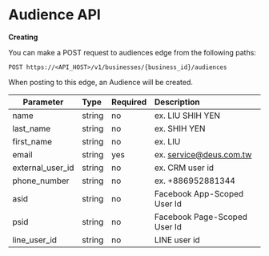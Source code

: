 # Audience API

**Creating**

You can make a POST request to audiences edge from the following paths:

```
POST https://<API_HOST>/v1/businesses/{business_id}/audiences
```

When posting to this edge, an Audience will be created.

| Parameter         | Type            | Required | Description                         |
| ------------------|:----------------| :--------| :-----------------------------------|
| name              | string          | no       | ex. LIU SHIH YEN                    |
| last_name         | string          | no       | ex. SHIH YEN                        |
| first_name        | string          | no       | ex. LIU                             |
| email             | string          | yes      | ex. service@deus.com.tw             |
| external_user_id  | string          | no       | ex. CRM user id                     |
| phone_number      | string          | no       | ex. +886952881344                   |
| asid              | string          | no       | Facebook App-Scoped User Id         |
| psid              | string          | no       | Facebook Page-Scoped User Id        |
| line_user_id      | string          | no       | LINE user id                        |
